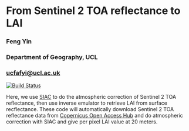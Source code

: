 # From Sentinel 2 TOA reflectance to LAI
### Feng Yin                          
### Department of Geography, UCL      
### ucfafyi@ucl.ac.uk                 

[![Build Status](https://travis-ci.org/MarcYin/S2_TOA_TO_LAI.svg?branch=master)](https://travis-ci.org/MarcYin/S2_TOA_TO_LAI)

Here, we use [SIAC](https://github.com/multiply-org/atmospheric_correction/) to do 
the atmospheric correction of Sentinel 2 TOA reflectance, then use inverse emulator 
to retrieve LAI from surface recflectance. These code will automatically download 
Sentinel 2 TOA reflectance data from [Copernicus Open Access Hub](https://scihub.copernicus.eu/) 
and do atmospheric correction with SIAC and give per pixel LAI value at 20 meters.
